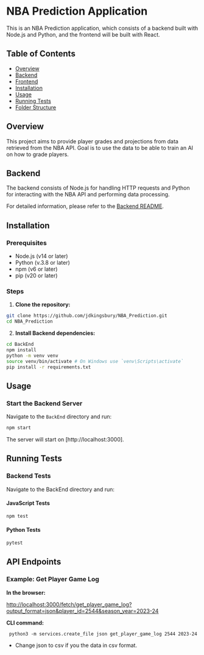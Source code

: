 # NBA Prediction Application

This is an NBA Prediction application, which consists of a backend built with Node.js and Python, and the frontend will be built with React.

## Table of Contents

- [Overview](#overview)
- [Backend](#backend)
- [Frontend](#frontend)
- [Installation](#installation)
- [Usage](#usage)
- [Running Tests](#running-tests)
- [Folder Structure](#folder-structure)

## Overview

This project aims to provide player grades and projections from data retrieved from the NBA API. Goal is to use the data to be able to train an AI on how to grade players.

## Backend

The backend consists of Node.js for handling HTTP requests and Python for interacting with the NBA API and performing data processing.

For detailed information, please refer to the [Backend README](Backend/README.md).


## Installation

### Prerequisites

- Node.js (v14 or later)
- Python (v.3.8 or later)
- npm (v6 or later)
- pip (v20 or later)

### Steps

1. **Clone the repository:**
```bash
git clone https://github.com/jdkingsbury/NBA_Prediction.git
cd NBA_Prediction
```

2. **Install Backend dependencies:**
```bash
cd BackEnd
npm install
python -m venv venv
source venv/bin/activate # On Windows use `venv\Scripts\activate`
pip install -r requirements.txt
```

## Usage

### Start the Backend Server

Navigate to the `BackEnd` directory and run:

```bash
npm start
```

The server will start on [http://localhost:3000].

## Running Tests

### Backend Tests

Navigate to the BackEnd directory and run:

#### JavaScript Tests
```bash
npm test
```

#### Python Tests
```bash
pytest
```

## API Endpoints

### Example: Get Player Game Log

**In the browser:**

<http://localhost:3000/fetch/get_player_game_log?output_format=json&player_id=2544&season_year=2023-24>

**CLI command:**
```shell
 python3 -m services.create_file json get_player_game_log 2544 2023-24
```
* Change json to csv if you the data in csv format.
